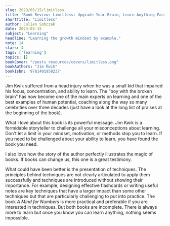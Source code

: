 ```yaml
---
slug: 2023/05/15/limitless
title: "Book Review: Limitless: Upgrade Your Brain, Learn Anything Faster, and Unlock Your Exceptional Life"
shortTitle: "Limitless"
author: Julien Sobczak
date: 2023-05-15
subject: "Learning"
headline: "Learning the growth mindset by example."
note: 14
stars: 4
tags: ['learning']
topics: []
bookCover: "/posts_resources/covers/limitless.png"
bookAuthors: "Jim Kwik"
bookIsbn: '9781401958237'
---
```


Jim Kwik suffered from a head injury when he was a small kid that impaired his focus, concentration, and ability to learn. The “boy with the broken brain” has now become one of the main experts on learning and one of the best examples of human potential, coaching along the way so many celebrities over three decades (just have a look at the long list of praises at the beginning of the book).

What I love about this book is its powerful message. Jim Kwik is a formidable storyteller to challenge all your misconceptions about learning. Don't let a limit in your mindset, motivation, or methods stop you to learn. If you need to be challenged about your ability to learn, you have found the book you need.

I also love how the story of the author perfectly illustrates the magic of books. If books can change us, this one is a great testimony.

What could have been better is the presentation of techniques. The principles behind techniques are not clearly articulated to apply them successfully and techniques are introduced without showing their importance. For example, designing effective flashcards or writing useful notes are key techniques that have a larger impact than some other techniques but that are particularly challenging to put into practice. The book _A Mind for Numbers_ is more practical and preferable if you are interested in techniques. But both books are incomplete. There is always more to learn but once you know you can learn anything, nothing seems impossible.
    